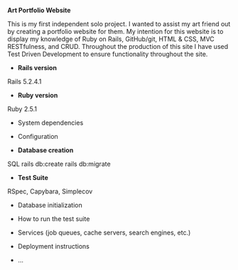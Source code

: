 **Art Portfolio Website**

This is my first independent solo project. I wanted to assist my art friend out by creating a portfolio website for them. My intention for this website is to display my knowledge of Ruby on Rails, GitHub/git, HTML & CSS, MVC RESTfulness, and CRUD. Throughout the production of this site I have used Test Driven Development to ensure functionality throughout the site. 

* **Rails version**

Rails 5.2.4.1

* **Ruby version**

Ruby 2.5.1

* System dependencies

* Configuration

* **Database creation**

SQL
rails db:create
rails db:migrate

* **Test Suite**

RSpec,
Capybara,
Simplecov

* Database initialization

* How to run the test suite

* Services (job queues, cache servers, search engines, etc.)

* Deployment instructions

* ...
